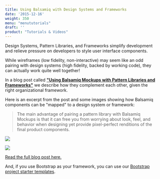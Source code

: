 ```yaml
---
title: Using Balsamiq with Design Systems and Frameworks
date: '2015-12-16'
weight: 350
menu: "menututorials"
draft: ''
product: "Tutorials & Videos"
---
```


Design Systems, Pattern Libraries, and Frameworks simplify development and relieve pressure on developers to style user interface components.

While wireframes (low fidelity, non-interactive) may seem like an odd pairing with design systems (high fidelity, backed by working code), they can actually work quite well together!

In a blog post called [**"Using Balsamiq Mockups with Pattern Libraries and Frameworks"**](https://blog.balsamiq.com/using-balsamiq-mockups-with-pattern-libraries-and-frameworks/) we describe how they complement each other, given the right organizational framework.

Here is an excerpt from the post and some images showing how Balsamiq components can be "mapped" to a design system or framework:

> The main advantage of pairing a pattern library with Balsamiq Mockups is that it can free you from worrying about look, feel, and behavior when designing yet provide pixel-perfect renditions of the final product components.

[![](https://media.balsamiq.com/img/support/tutorials/blog/mockups-bootstrap.png)](https://blog.balsamiq.com/using-balsamiq-mockups-with-pattern-libraries-and-frameworks/)

[![](https://media.balsamiq.com/img/support/tutorials/blog/mockups-bootstrap2.png)](https://blog.balsamiq.com/using-balsamiq-mockups-with-pattern-libraries-and-frameworks/)

[Read the full blog post here.](https://blog.balsamiq.com/using-balsamiq-mockups-with-pattern-libraries-and-frameworks/)

And, if you use Bootstrap as your framework, you can use our [Bootstrap project starter templates](https://wireframestogo.com/#/search=bootstrap).
